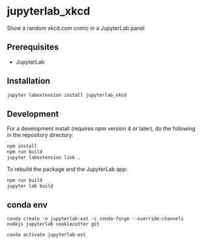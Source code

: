 # jupyterlab_xkcd

Show a random xkcd.com comic in a JupyterLab panel


## Prerequisites

* JupyterLab

## Installation

```bash
jupyter labextension install jupyterlab_xkcd
```

## Development

For a development install (requires npm version 4 or later), do the following in the repository directory:

```bash
npm install
npm run build
jupyter labextension link .
```

To rebuild the package and the JupyterLab app:

```bash
npm run build
jupyter lab build
```


## conda env
```
conda create -n jupyterlab-ext -c conda-forge --override-channels nodejs jupyterlab cookiecutter git
```

```
conda activate jupyterlab-ext
```
